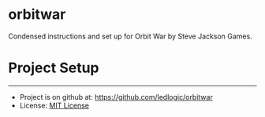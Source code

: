 # orbitwar
Condensed instructions and set up for Orbit War by Steve Jackson Games.

# Project Setup
-------------
* Project is on github at: https://github.com/ledlogic/orbitwar
* License: [MIT License](http://en.wikipedia.org/wiki/MIT_License)

